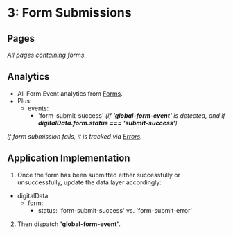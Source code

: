 # 3: Form Submissions

## Pages

*All pages containing forms.*

## Analytics

- All Form Event analytics from [Forms](../forms.md).
- Plus:
  - events:
    - 'form-submit-success' *(if **'global-form-event'** is detected, and if **digitalData.form.status === 'submit-success'**)*

*If form submission fails, it is tracked via [Errors](../../errors/errors).*

## Application Implementation

1. Once the form has been submitted either successfully or unsuccessfully, update the data layer accordingly:
  - digitalData:
    - form:
      - status: 'form-submit-success' vs. 'form-submit-error'
2. Then dispatch **'global-form-event'**.